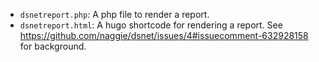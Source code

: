 * `dsnetreport.php`: A php file to render a report.
* `dsnetreport.html`: A hugo shortcode for rendering a report. See https://github.com/naggie/dsnet/issues/4#issuecomment-632928158 for background.
